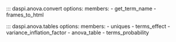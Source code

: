 ::: daspi.anova.convert
    options:
        members:
            - get_term_name
            - frames_to_html

::: daspi.anova.tables
    options:
        members:
            - uniques
            - terms_effect
            - variance_inflation_factor
            - anova_table
            - terms_probability
